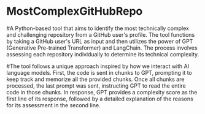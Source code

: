 # MostComplexGitHubRepo
#A Python-based tool that aims to identify the most technically complex and challenging repository from a GitHub user's profile. The tool functions by taking a GitHub user's URL as input and then utilizes the power of GPT (Generative Pre-trained Transformer) and LangChain. The process involves assessing each repository individually to determine its technical complexity.

#The tool follows a unique approach inspired by how we interact with AI language models. First, the code is sent in chunks to GPT, prompting it to keep track and memorize all the provided chunks. Once all chunks are processed, the last prompt was sent, instructing GPT to read the entire code in those chunks. In response, GPT provides a complexity score as the first line of its response, followed by a detailed explanation of the reasons for its assessment in the second line.
